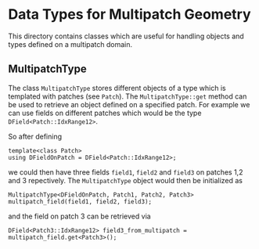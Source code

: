# Data Types for Multipatch Geometry

This directory contains classes which are useful for handling objects and
types defined on a multipatch domain.


## MultipatchType

The class `MultipatchType` stores different objects of a type which is templated with 
patches (see `Patch`). The `MultipatchType::get` method can be used to 
retrieve an object defined on a specified patch.
For example we can use fields on different patches which would be the type
`DField<Patch::IdxRange12>`.

So after defining 
```
template<class Patch>
using DFieldOnPatch = DField<Patch::IdxRange12>;
```
we could then have three fields `field1`, `field2` and `field3` on 
patches 1,2 and 3 repectively. The `MultipatchType` object would then 
be initialized as
```
MultipatchType<DFieldOnPatch, Patch1, Patch2, Patch3> multipatch_field(field1, field2, field3);
```
and the field on patch 3 can be retrieved via
```
DField<Patch3::IdxRange12> field3_from_multipatch = multipatch_field.get<Patch3>();
```
